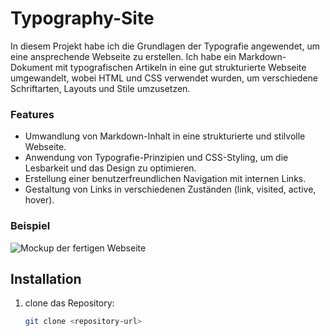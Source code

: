 # Typography-Site

In diesem Projekt habe ich die Grundlagen der Typografie angewendet, um eine ansprechende Webseite zu erstellen. Ich habe ein Markdown-Dokument mit typografischen Artikeln in eine gut strukturierte Webseite umgewandelt, wobei HTML und CSS verwendet wurden, um verschiedene Schriftarten, Layouts und Stile umzusetzen.

### Features
- Umwandlung von Markdown-Inhalt in eine strukturierte und stilvolle Webseite.
- Anwendung von Typografie-Prinzipien und CSS-Styling, um die Lesbarkeit und das Design zu optimieren.
- Erstellung einer benutzerfreundlichen Navigation mit internen Links.
- Gestaltung von Links in verschiedenen Zuständen (link, visited, active, hover).


### Beispiel

![Mockup der fertigen Webseite](img/mockup.gif) 

## Installation

1. clone das Repository:

   ```bash
   git clone <repository-url>
